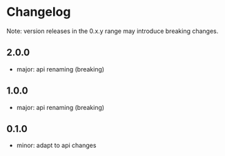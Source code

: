# Changelog
Note: version releases in the 0.x.y range may introduce breaking changes.

## 2.0.0

- major: api renaming (breaking)

## 1.0.0

- major: api renaming (breaking)

## 0.1.0

- minor: adapt to api changes

